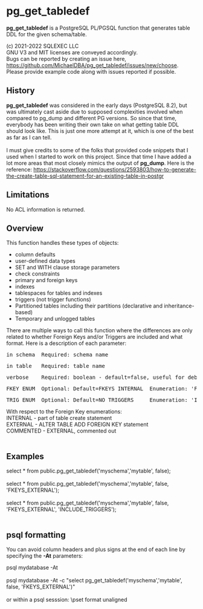 # pg_get_tabledef
**pg_get_tabledef** is a PostgreSQL PL/PGSQL function that generates table DDL for the given schema/table.

(c) 2021-2022 SQLEXEC LLC
<br/>
GNU V3 and MIT licenses are conveyed accordingly.
<br/>
Bugs can be reported by creating an issue here, https://github.com/MichaelDBA/pg_get_tabledef/issues/new/choose.
<br/>
Please provide example code along with issues reported if possible.
<br/>

## History
**pg_get_tabledef** was considered in the early days (PostgreSQL 8.2), but was ultimately cast aside due to supposed complexities involved when compared to pg_dump and different PG versions.  So since that time, everybody has been writing their own take on what getting table DDL should look like.  This is just one more attempt at it, which is one of the best as far as I can tell.
<br/><br/>
I must give credits to some of the folks that provided code snippets that I used when I started to work on this project.  Since that time I have added a lot more areas  that most closely mimics the output of **pg_dump**.  Here is the reference: https://stackoverflow.com/questions/2593803/how-to-generate-the-create-table-sql-statement-for-an-existing-table-in-postgr
<br/>

## Limitations
No ACL information is returned.

## Overview
This function handles these types of objects:
* column defaults
* user-defined data types
* SET and WITH clause storage parameters
* check constraints
* primary and foreign keys
* indexes
* tablespaces for tables and indexes
* triggers (not trigger functions)
* Partitioned tables including their partitions (declarative and inheritance-based)
* Temporary and unlogged tables

There are multiple ways to call this function where the differences are only related to whether Foreign Keys and/or Triggers are included and what format.  Here is a description of each parameter:

<pre>in_schema  Required: schema name</pre>
<pre>in_table   Required: table name</pre>
<pre>verbose    Required: boolean - default=false, useful for debuggin</pre>
<pre>FKEY ENUM  Optional: Default=FKEYS_INTERNAL  Enumeration: 'FKEYS_INTERNAL', 'FKEYS_EXTERNAL', 'FKEYS_COMMENTED', 'FKEYS_NONE'</pre>
<pre>TRIG ENUM  Optional: Default=NO_TRIGGERS     Enumeration: 'INCLUDE_TRIGGERS', 'NO_TRIGGERS'</pre>

With respect to the Foreign Key enumerations:
<br/>
INTERNAL - part of table create statement
<br/>
EXTERNAL - ALTER TABLE ADD FOREIGN KEY statement
<br/>
COMMENTED - EXTERNAL, commented out
<br/><br/>
## Examples
select * from public.pg_get_tabledef('myschema','mytable', false);
<br/><br/>
select * from public.pg_get_tabledef('myschema','mytable', false, 'FKEYS_EXTERNAL');
<br/><br/>
select * from public.pg_get_tabledef('myschema','mytable', false, 'FKEYS_EXTERNAL', 'INCLUDE_TRIGGERS');
<br/><br/>

## psql formatting
You can avoid column headers and plus signs at the end of each line by specifying the **-At** parameters:

psql mydatabase  -At
<br/><br/>
psql mydatabase  -At -c "select pg_get_tabledef('myschema','mytable', false, 'FKEYS_EXTERNAL')"
<br/><br/>
or within a psql sesssion: \pset format unaligned

